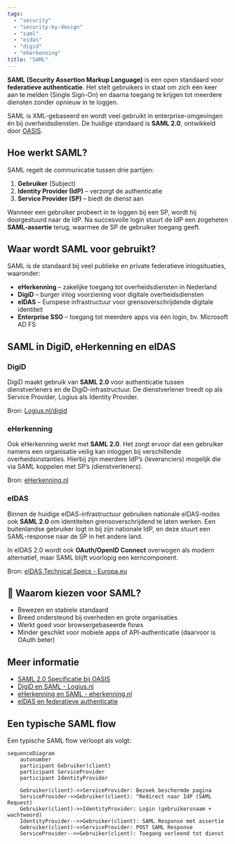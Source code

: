 ```yaml
---
tags:
  - "security"
  - "security-by-design"
  - "saml"
  - "eidas"
  - "digid"
  - "eherkenning"
title: "SAML"
---
```


**SAML (Security Assertion Markup Language)** is een open standaard voor **federatieve authenticatie**. Het stelt gebruikers in staat om zich één keer aan te melden (Single Sign-On) en daarna toegang te krijgen tot meerdere diensten zonder opnieuw in te loggen.

SAML is XML-gebaseerd en wordt veel gebruikt in enterprise-omgevingen én bij overheidsdiensten. De huidige standaard is **SAML 2.0**, ontwikkeld door [OASIS](https://docs.oasis-open.org/security/saml/v2.0/).

## Hoe werkt SAML?

SAML regelt de communicatie tussen drie partijen:

1. **Gebruiker** (Subject)
2. **Identity Provider (IdP)** – verzorgt de authenticatie
3. **Service Provider (SP)** – biedt de dienst aan

Wanneer een gebruiker probeert in te loggen bij een SP, wordt hij doorgestuurd naar de IdP. Na succesvolle login stuurt de IdP een zogeheten **SAML-assertie** terug, waarmee de SP de gebruiker toegang geeft.

## Waar wordt SAML voor gebruikt?

SAML is de standaard bij veel publieke en private federatieve inlogsituaties, waaronder:

- **eHerkenning** – zakelijke toegang tot overheidsdiensten in Nederland
- **DigiD** – burger inlog voorziening voor digitale overheidsdiensten
- **eIDAS** – Europese infrastructuur voor grensoverschrijdende digitale identiteit
- **Enterprise SSO** – toegang tot meerdere apps via één login, bv. Microsoft AD FS

## SAML in DigiD, eHerkenning en eIDAS

### DigiD

DigiD maakt gebruik van **SAML 2.0** voor authenticatie tussen dienstverleners en de DigiD-infrastructuur. De dienstverlener treedt op als Service Provider, Logius als Identity Provider.

Bron: [Logius.nl/digid](https://www.logius.nl/domeinen/toegang/digid)

### eHerkenning

Ook eHerkenning werkt met **SAML 2.0**. Het zorgt ervoor dat een gebruiker namens een organisatie veilig kan inloggen bij verschillende overheidsinstanties. Hierbij zijn meerdere IdP’s (leveranciers) mogelijk die via SAML koppelen met SP’s (dienstverleners).

Bron: [eHerkenning.nl](https://www.eherkenning.nl/)

### eIDAS

Binnen de huidige eIDAS-infrastructuur gebruiken nationale eIDAS-nodes ook **SAML 2.0** om identiteiten grensoverschrijdend te laten werken. Een buitenlandse gebruiker logt in bij zijn nationale IdP, en deze stuurt een SAML-response naar de SP in het andere land.

In eIDAS 2.0 wordt ook **OAuth/OpenID Connect** overwogen als modern alternatief, maar SAML blijft voorlopig een kerncomponent.

Bron: [eIDAS Technical Specs - Europa.eu](https://digital-strategy.ec.europa.eu/en/policies/eidas-regulation)

## 🧠 Waarom kiezen voor SAML?

- Bewezen en stabiele standaard
- Breed ondersteund bij overheden en grote organisaties
- Werkt goed voor browsergebaseerde flows
- Minder geschikt voor mobiele apps of API-authenticatie (daarvoor is OAuth beter)

## Meer informatie

- [SAML 2.0 Specificatie bij OASIS](https://docs.oasis-open.org/security/saml/v2.0/)
- [DigiD en SAML - Logius.nl](https://www.logius.nl/domeinen/toegang/digid)
- [eHerkenning en SAML - eherkenning.nl](https://www.eherkenning.nl/)
- [eIDAS en federatieve authenticatie](https://digital-strategy.ec.europa.eu/en/policies/eidas-regulation)

## Een typische SAML flow

Een typische SAML flow verloopt als volgt:

```mermaid
sequenceDiagram
    autonumber
    participant Gebruiker(client)
    participant ServiceProvider
    participant IdentityProvider

    Gebruiker(client)->>ServiceProvider: Bezoek beschermde pagina
    ServiceProvider->>Gebruiker(client): "Redirect naar IdP (SAML Request)
    Gebruiker(client)->>IdentityProvider: Login (gebruikersnaam + wachtwoord)
    IdentityProvider-->>Gebruiker(client): SAML Response met assertie
    Gebruiker(client)->>ServiceProvider: POST SAML Response
    ServiceProvider-->>Gebruiker(client): Toegang verleend tot dienst
